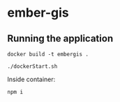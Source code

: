 # ember-gis
## Running the application
`docker build -t embergis .`

`./dockerStart.sh`

Inside container:

`npm i`
